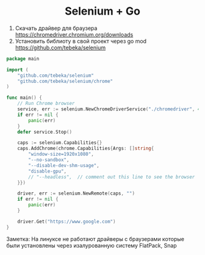 <div>
    <center><h1>Selenium + Go</h1></center>
</div>
<div>
    <ol>
        <li>Скачать драйвер для браузера <a href="https://chromedriver.chromium.org/downloads" target="_blank">https://chromedriver.chromium.org/downloads</a></li>
        <li>Установить библиоту в свой проект через go mod <a href="https://github.com/tebeka/selenium" target="_blank">https://github.com/tebeka/selenium</a></li>
    <ol>
</div>

```Go
package main

import (
	"github.com/tebeka/selenium"
	"github.com/tebeka/selenium/chrome"
)

func main() {
	// Run Chrome browser
	service, err := selenium.NewChromeDriverService("./chromedriver", 4444)
	if err != nil {
		panic(err)
	}
	defer service.Stop()

	caps := selenium.Capabilities{}
	caps.AddChrome(chrome.Capabilities{Args: []string{
		"window-size=1920x1080",
		"--no-sandbox",
		"--disable-dev-shm-usage",
		"disable-gpu",
		// "--headless",  // comment out this line to see the browser
	}})

	driver, err := selenium.NewRemote(caps, "")
	if err != nil {
		panic(err)
	}

	driver.Get("https://www.google.com")
}
```

<div>
    <p>Заметка: На линуксе не работают драйверы с браузерами которые были установлены через изалурованную систему FlatPack, Snap</p>
</div>
